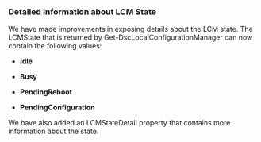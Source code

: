 ### Detailed information about LCM State

We have made improvements in exposing details about the LCM state. The LCMState that is returned by Get-DscLocalConfigurationManager can now contain the following values:

-   **Idle**

-   **Busy**

-   **PendingReboot**

-   **PendingConfiguration**

We have also added an LCMStateDetail property that contains more information about the state.
